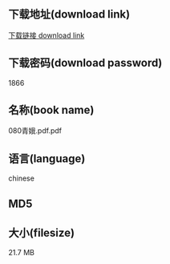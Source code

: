 ## 下载地址(download link)
[下载链接 download link](https://voluble-croquembouche-d321dc.netlify.app/?s=080%E9%9D%92%E5%A8%A5.pdf)

## 下载密码(download password)
1866

## 名称(book name)
080青娥.pdf.pdf

## 语言(language)
chinese

## MD5


## 大小(filesize)
21.7 MB
